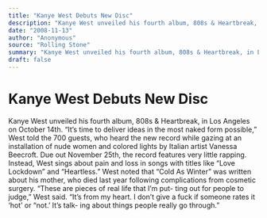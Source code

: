 ```yaml
---
title: "Kanye West Debuts New Disc"
description: "Kanye West unveiled his fourth album, 808s & Heartbreak, in Los Angeles on October 14th. “It’s time to deliver ideas in the most naked form possible,” West told the 700 guests. Due out November 25th, ..."
date: "2008-11-13"
author: "Anonymous"
source: "Rolling Stone"
summary: "Kanye West unveiled his fourth album, 808s & Heartbreak, in Los Angeles on October 14th. “It’s time to deliver ideas in the most naked form possible,” West told the 700 guests. Due out November 25th, the record features very little rapping. Instead, West sings about pain and loss in songs with titles like “Love Lockdown” and “Heartless”."
draft: false
---
```


# Kanye West Debuts New Disc

Kanye West unveiled his fourth album, 808s & Heartbreak, in Los Angeles on October 14th. “It’s time to deliver ideas in the most naked form possible,” West told the 700 guests, who heard the new record while gazing at an installation of nude women and colored lights by Italian artist Vanessa Beecroft. Due out November 25th, the record features very little rapping. Instead, West sings about pain and loss in songs with titles like “Love Lockdown” and “Heartless.” West noted that “Cold As Winter” was written about his mother, who died last year following complications from cosmetic surgery. “These are pieces of real life that I’m put- ting out for people to judge,” West said. “It’s from my heart. I don’t give a fuck if someone rates it ‘hot’ or “not.’ It’s talk- ing about things people really go through.”

